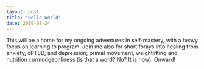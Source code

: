 ```yaml
---
layout: post
title: "Hello World"
date: 2019-08-24
---
```


This will be a home for my ongoing adventures in self-mastery, with a heavy focus on learning to program. Join me also for short forays into healing from anxiety, cPTSD, and depression; primal movement, weightlifting and nutrition curmudgeonliness (is that a word? No? It is now). Onward!

